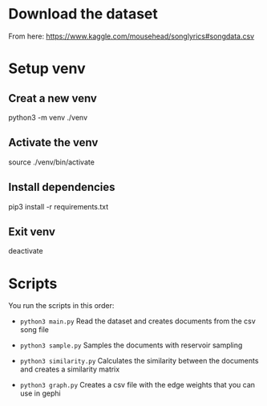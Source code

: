 # Download the dataset

From here: https://www.kaggle.com/mousehead/songlyrics#songdata.csv

# Setup venv

## Creat a new venv
python3 -m venv ./venv

## Activate the venv
source ./venv/bin/activate

## Install dependencies
pip3 install -r requirements.txt

## Exit venv
deactivate

# Scripts
You run the scripts in this order: 

- `python3 main.py`
Read the dataset and creates documents from the csv song file

- `python3 sample.py`
Samples the documents with reservoir sampling 

- `python3 similarity.py`
Calculates the similarity between the documents and creates a similarity matrix

- `python3 graph.py`
Creates a csv file with the edge weights that you can use in gephi

